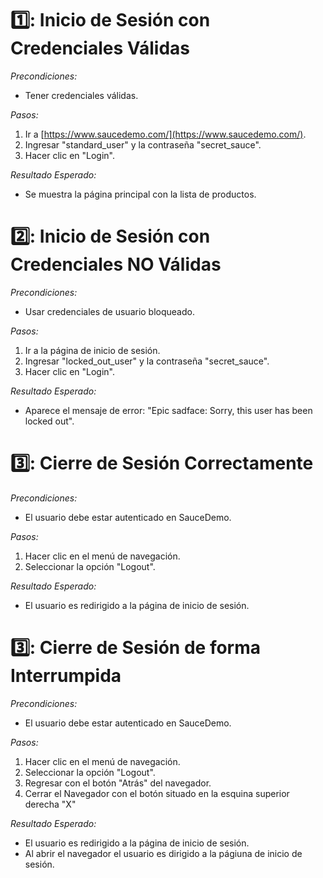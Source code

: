 # 1️⃣: Inicio de Sesión con Credenciales Válidas #

*Precondiciones:* 
- Tener credenciales válidas.

*Pasos:*
1. Ir a [https://www.saucedemo.com/](https://www.saucedemo.com/).
2. Ingresar "standard_user" y la contraseña "secret_sauce".
3. Hacer clic en "Login".

*Resultado Esperado:*
- Se muestra la página principal con la lista de productos.

# 2️⃣: Inicio de Sesión con Credenciales NO Válidas #

*Precondiciones:*
- Usar credenciales de usuario bloqueado.

*Pasos:*
1. Ir a la página de inicio de sesión.
2. Ingresar "locked_out_user" y la contraseña "secret_sauce".
3. Hacer clic en "Login".

*Resultado Esperado:*
- Aparece el mensaje de error: "Epic sadface: Sorry, this user has been locked out".

# 3️⃣: Cierre de Sesión Correctamente #

*Precondiciones:*
- El usuario debe estar autenticado en SauceDemo.

*Pasos:*
1. Hacer clic en el menú de navegación.
2. Seleccionar la opción "Logout".

*Resultado Esperado:*
- El usuario es redirigido a la página de inicio de sesión.

# 3️⃣: Cierre de Sesión de forma Interrumpida #

*Precondiciones:*
- El usuario debe estar autenticado en SauceDemo.

*Pasos:*
1. Hacer clic en el menú de navegación.
2. Seleccionar la opción "Logout".
3. Regresar con el botón "Atrás" del navegador.
3. Cerrar el Navegador con el botón situado en la esquina superior derecha "X"

*Resultado Esperado:*
- El usuario es redirigido a la página de inicio de sesión.
- Al abrir el navegador el usuario es dirigido a la págiuna de inicio de sesión.